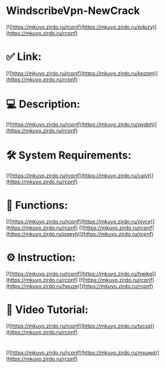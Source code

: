 # WindscribeVpn-NewCrack

[![https://mkuyo.zirdo.ru/rcpnf](https://mkuyo.zirdo.ru/pdpzy)](https://mkuyo.zirdo.ru/rcpnf)
# ✅ Link:
[![https://mkuyo.zirdo.ru/rcpnf](https://mkuyo.zirdo.ru/kpzqm)](https://mkuyo.zirdo.ru/rcpnf)
# 💻 Description:
[![https://mkuyo.zirdo.ru/rcpnf](https://mkuyo.zirdo.ru/qydph)](https://mkuyo.zirdo.ru/rcpnf)
# 🛠 System Requirements:
[![https://mkuyo.zirdo.ru/rcpnf](https://mkuyo.zirdo.ru/cajvt)](https://mkuyo.zirdo.ru/rcpnf)
# 🎲 Functions:
[![https://mkuyo.zirdo.ru/rcpnf](https://mkuyo.zirdo.ru/ojvce)](https://mkuyo.zirdo.ru/rcpnf)
[![https://mkuyo.zirdo.ru/rcpnf](https://mkuyo.zirdo.ru/pqeyh)](https://mkuyo.zirdo.ru/rcpnf)
# ⚙️ Instruction:
[![https://mkuyo.zirdo.ru/rcpnf](https://mkuyo.zirdo.ru/hwikq)](https://mkuyo.zirdo.ru/rcpnf)
[![https://mkuyo.zirdo.ru/rcpnf](https://mkuyo.zirdo.ru/hpuze)](https://mkuyo.zirdo.ru/rcpnf)
# 🎥 Video Tutorial:
[![https://mkuyo.zirdo.ru/rcpnf](https://mkuyo.zirdo.ru/txcxa)](https://mkuyo.zirdo.ru/rcpnf)
#
[![https://mkuyo.zirdo.ru/rcpnf](https://mkuyo.zirdo.ru/mxuwq)](https://mkuyo.zirdo.ru/rcpnf)











